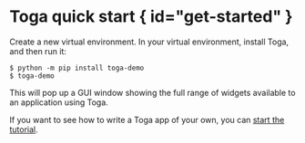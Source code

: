 # Toga quick start  { id="get-started" }

Create a new virtual environment. In your virtual environment, install
Toga, and then run it:

```console
$ python -m pip install toga-demo
$ toga-demo
```

This will pop up a GUI window showing the full range of widgets
available to an application using Toga.

If you want to see how to write a Toga app of your own, you can
[start the tutorial](tutorial-0.md).
